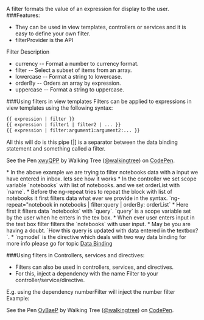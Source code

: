 A filter formats the value of an expression for display to the user.
###Features:
* They can be used in view templates, controllers or services and it is easy to define your own filter.
* filterProvider is the API

Filter 	Description
* currency -- Format a number to currency format.
* filter -- Select a subset of items from an array.
* lowercase -- Format a string to lowercase.
* orderBy -- Orders an array by expression.
* uppercase -- Format a string to uppercase.

###Using filters in view templates
Filters can be applied to expressions in view templates using the following syntax:
```html
{{ expression | filter }}
{{ expression | filter1 | filter2 | ... }}
{{ expression | filter:argument1:argument2:... }}
```
All this will do is this pipe [|] is a separator between the data binding statement and something called a filter.

<p data-height="268" data-theme-id="0" data-slug-hash="xwyQPP" data-default-tab="result" data-user="walkingtree" class='codepen'>See the Pen <a href='http://codepen.io/walkingtree/pen/xwyQPP/'>xwyQPP</a> by Walking Tree (<a href='http://codepen.io/walkingtree'>@walkingtree</a>) on <a href='http://codepen.io'>CodePen</a>.</p>
<script async src="//assets.codepen.io/assets/embed/ei.js"></script>
* In the above example we are trying to filter notebooks data with a input we have entered in inbox. lets see how it works
* In the controller we set scope variable `notebooks` with list of notebooks. and we set orderList with `name`.
* Before the ng-repeat tries to repeat the block with list of notebooks it first filters data what ever we provide in the syntax. `ng-repeat="notebook in notebooks | filter:query | orderBy: orderList` 
* Here first it filters data `notebooks` with `query`. `query` is a scope variable set by the user when he enters in the tex box.
* When ever user enters input in the text box filter filters the `notebooks` with user input. 
* May be you are having a doubt. `How this query is updated with data entered in the textbox?`.
* `ngmodel` is the directive which deals with two way data binding for more info please go for topic <a class="x-grid-item"  href='/slidedeck/#1. Overview/2 Core-Concepts/12. Data Binding' target="_blank">Data Binding</a>


###Using filters in Controllers, services and directives:
* Filters can also be used  in controllers, services, and directives. 
* For this, inject a dependency with the name <filterName>Filter to your controller/service/directive. 

E.g. using the dependency numberFilter will inject the number filter
Example:

<p data-height="268" data-theme-id="0" data-slug-hash="OyBaeP" data-default-tab="result" data-user="walkingtree" class='codepen'>See the Pen <a href='http://codepen.io/walkingtree/pen/OyBaeP/'>OyBaeP</a> by Walking Tree (<a href='http://codepen.io/walkingtree'>@walkingtree</a>) on <a href='http://codepen.io'>CodePen</a>.</p>
<script async src="//assets.codepen.io/assets/embed/ei.js"></script>


